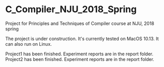# C_Compiler_NJU_2018_Spring
Project for Principles and Techniques of Compiler course at NJU, 2018 spring

The project is under construction.
It's currently tested on MacOS 10.13. It can also run on Linux.

Project1 has been finished. Experiment reports are in the report folder.
Project2 has been finished. Experiment reports are in the report folder.
